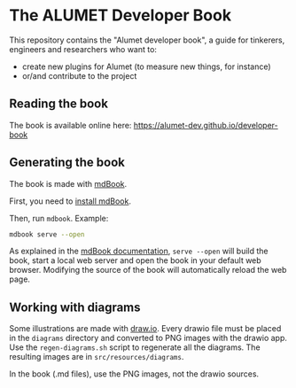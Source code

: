 # The ALUMET Developer Book

This repository contains the "Alumet developer book", a guide for tinkerers, engineers and researchers who want to:
- create new plugins for Alumet (to measure new things, for instance)
- or/and contribute to the project

## Reading the book

The book is available online here: https://alumet-dev.github.io/developer-book

## Generating the book

The book is made with [mdBook](https://rust-lang.github.io/mdBook/).

First, you need to [install mdBook](https://rust-lang.github.io/mdBook/guide/installation.html#installation).

Then, run `mdbook`.
Example:
```sh
mdbook serve --open
```

As explained in the [mdBook documentation](https://rust-lang.github.io/mdBook/guide/creating.html#creating-a-book), `serve --open` will build the book, start a local web server and open the book in your default web browser. Modifying the source of the book will automatically reload the web page.

## Working with diagrams

Some illustrations are made with [draw.io](https://www.drawio.com/).
Every drawio file must be placed in the `diagrams` directory and converted to PNG images with the drawio app.
Use the `regen-diagrams.sh` script to regenerate all the diagrams.
The resulting images are in `src/resources/diagrams`.

In the book (.md files), use the PNG images, not the drawio sources.

